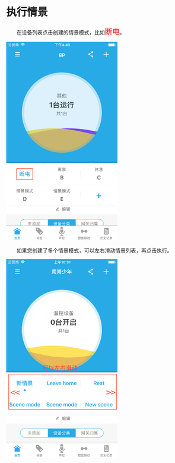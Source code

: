 # 执行情景

&emsp;&emsp;在设备列表点击创建的情景模式，比如<font style='color:#ff0000;font-size:20px'>断电</font>。

<img src="../images/scene/执行1.png" width = "300" height = "534">

&emsp;&emsp;如果您创建了多个情景模式，可以左右滑动情景列表，再点击执行。

<img src="../images/scene/执行2.png" width = "300" height = "534">